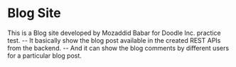 # Blog Site

This is a Blog site developed by Mozaddid Babar for Doodle Inc. practice test.
-- It basically show the blog post available in the created REST APIs from the backend.
-- And it can show the blog comments by different users for a particular blog post.
